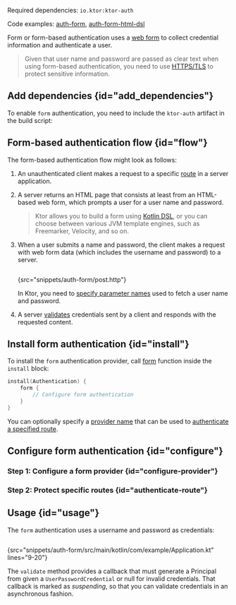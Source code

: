 [//]: # (title: Form authentication)

<microformat>
<p>
Required dependencies: <code>io.ktor:ktor-auth</code>
</p>
<p>
Code examples: <a href="https://github.com/ktorio/ktor-documentation/tree/main/codeSnippets/snippets/auth-form">auth-form</a>, <a href="https://github.com/ktorio/ktor-documentation/tree/main/codeSnippets/snippets/auth-form-html-dsl">auth-form-html-dsl</a>
</p>
</microformat>

Form or form-based authentication uses a [web form](https://developer.mozilla.org/en-US/docs/Learn/Forms) to collect credential information and authenticate a user.

> Given that user name and password are passed as clear text when using form-based authentication, you need to use [HTTPS/TLS](ssl.md) to protect sensitive information.


## Add dependencies {id="add_dependencies"}
To enable `form` authentication, you need to include the `ktor-auth` artifact in the build script:
<var name="artifact_name" value="ktor-auth"/>
<include src="lib.md" include-id="add_ktor_artifact"/>

## Form-based authentication flow {id="flow"}

The form-based authentication flow might look as follows:

1. An unauthenticated client makes a request to a specific [route](Routing_in_Ktor.md) in a server application.
1. A server returns an HTML page that consists at least from an HTML-based web form, which prompts a user for a user name and password. 
   > Ktor allows you to build a form using [Kotlin DSL](html_dsl.md), or you can choose between various JVM template engines, such as Freemarker, Velocity, and so on.
1. When a user submits a name and password, the client makes a request with web form data (which includes the username and password) to a server.
   
   ```kotlin
   ```
   {src="snippets/auth-form/post.http"}
   
   In Ktor, you need to [specify parameter names](#configure-provider) used to fetch a user name and password.

1. A server [validates](#configure-provider) credentials sent by a client and responds with the requested content.


## Install form authentication {id="install"}
To install the `form` authentication provider, call [form](https://api.ktor.io/%ktor_version%/io.ktor.auth/form.html) function inside the `install` block:

```kotlin
install(Authentication) {
    form {
        // Configure form authentication
    }
}
```

You can optionally specify a [provider name](authentication.md#provider-name) that can be used to [authenticate a specified route](#authenticate-route).

## Configure form authentication {id="configure"}

### Step 1: Configure a form provider {id="configure-provider"}

### Step 2: Protect specific routes {id="authenticate-route"}


## Usage {id="usage"} 

The `form` authentication uses a username and password as credentials:

```kotlin
```
{src="snippets/auth-form/src/main/kotlin/com/example/Application.kt" lines="9-20"}

The `validate` method provides a callback that must generate a Principal from given a `UserPasswordCredential`
or null for invalid credentials. That callback is marked as *suspending*, so that you can validate credentials in an asynchronous fashion.